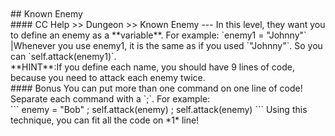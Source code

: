 <br>
<br>
## Known Enemy
<br>
#### CC Help >> Dungeon >> Known Enemy
---
In this level, they want you to define an enemy as a **variable**. For
example: `enemy1 = "Johnny"` |Whenever you use enemy1, it is the same
as if you used `"Johnny"`.  So you can `self.attack(enemy1)`.
<br>
**HINT**:If you define each name, you should have 9 lines of code,
because you need to attack each enemy twice.
<br>
#### Bonus
You can put more than one command on one line of code! Separate each
command with a `;`. For example:
<br>
```
enemy = "Bob" ; self.attack(enemy) ; self.attack(enemy)
```
Using this technique, you can fit all the code on *1* line!
